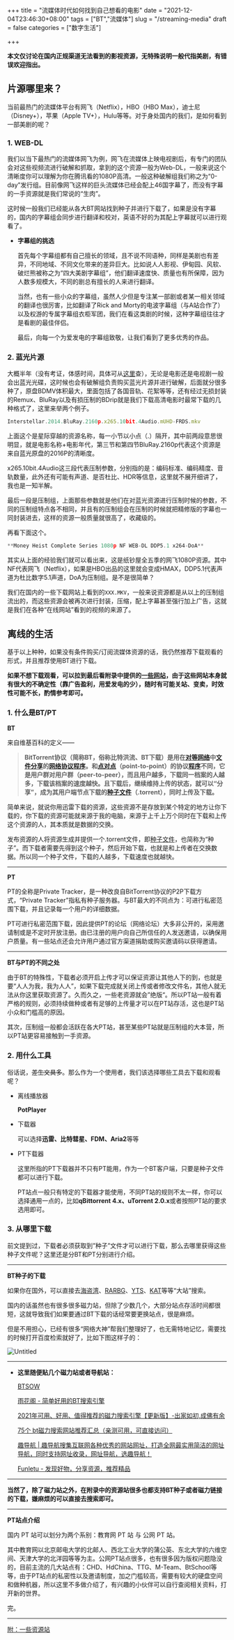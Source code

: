 +++
title = "流媒体时代如何找到自己想看的电影"
date = "2021-12-04T23:46:30+08:00"
tags = ["BT","流媒体"]
slug = "/streaming-media"
draft = false
categories = ["数字生活"]

+++

<head>
            <link rel="stylesheet" href="//unpkg.com/heti/umd/heti.min.css">
</head>


**本文仅讨论在国内正规渠道无法看到的影视资源，无特殊说明一般代指美剧，有错误欢迎指出。**

## 片源哪里来？

  

当前最热门的流媒体平台有网飞（Netflix），HBO（HBO Max），迪士尼（Disney+），苹果（Apple TV+），Hulu等等。对于身处国内的我们，是如何看到一部美剧的呢？

### 1. WEB-DL

我们以当下最热门的流媒体网飞为例，网飞在流媒体上映电视剧后，有专门的团队会对这些视频流进行破解和抓取，拿到的这个资源一般为Web-DL，一般来说这个清晰度你可以理解为你在腾讯看的1080P高清。一般这种破解组我们称之为“0-day”发行组。目前像网飞这样的巨头流媒体已经会配上46国字幕了，而没有字幕的一手资源就是我们常说的“生肉”。

这时候一般我们已经能从各大BT网站找到种子并进行下载了，如果是没有字幕的，国内的字幕组会同步进行翻译和校对，英语不好的为其配上字幕就可以进行观看了。

- **字幕组的挑选**
  
    首先每个字幕组都有自己擅长的领域，且不说不同语种，同样是美剧也有差异，不同地域、不同文化带来的差异巨大。比如说人人影视、伊甸园、风软、破烂熊被称之为“四大美剧字幕组”，他们翻译速度快、质量也有所保障，因为人数多规模大，不同的剧总有擅长的人来进行翻译。
    
    当然，也有一些小众的字幕组，虽然人少但是专注某一部剧或者某一相关领域的翻译也很厉害，比如翻译了Rick and Morty的电波字幕组（与A站合作了）以及权游的专属字幕组衣柜军团，我们在看这类剧的时候，这种字幕组往往才是看剧的最佳伴侣。
    
    最后，向每一个为爱发电的字幕组致敬，让我们看到了更多优秀的作品。
    

### 2. 蓝光片源

大概半年（没有考证，体感时间，具体可从[这里](https://www.blu-ray.com/)查），无论是电影还是电视剧一般会出蓝光光碟，这时候也会有破解组负责购买蓝光片源并进行破解，后面就分很多种了，原盘BDMV体积最大，里面包括了各国音轨、花絮等等，还有经过无损封装的Remux、BluRay以及有损压制的BDrip就是我们下载高清电影时最常下载的几种格式了，这里来举两个例子。

```jsx
Interstellar.2014.BluRay.2160p.x265.10bit.4Audio.mUHD-FRDS.mkv
```

上面这个是星际穿越的资源名称，每一小节以小点（.）隔开，其中前两段意思很明显，就是电影名称+电影年代，第三节和第四节BluRay.2160p代表这个资源是来自蓝光原盘的2016P的清晰度。

x265.10bit.4Audio这三段代表压制参数，分别指的是：编码标准、编码精度、音轨数量，此外还有可能有声道、是否杜比、HDR等信息，这里就不展开细讲了，我也是一知半解。

最后一段是压制组，上面那些参数就是他们在对蓝光资源进行压制时候的参数，不同的压制组特点各不相同，并且有的压制组会在压制的时候就把精修版的字幕也一同封装进去，这样的资源一般质量就很高了，收藏级的。

再看下面这个。

```jsx
**Money Heist Complete Series 1080p NF WEB-DL DDP5.1 x264-DoA**
```

其实从上面的经验我们就可以看出来，这是纸钞屋全五季的网飞1080P资源。其中NF代表网飞（Netflix），如果是HBO出品的这里就会变成HMAX，DDP5.1代表声道为杜比数字5.1声道，DoA为压制组。是不是很简单？

我们在国内的一些下载网站上看到的`XXX.MKV`，一般来说资源都是从以上的压制组流出的，而这些资源会被再次进行封装，压缩，配上字幕甚至强行加上广告，这就是我们在各种“在线网站”看到的视频的来源了。

## 离线的生活

基于以上种种，如果没有条件购买/订阅流媒体资源的话，我仍然推荐下载观看的形式，并且推荐使用BT进行下载。

**如果不想下载观看，可以拉到最后看附录中提供的[一些网站](https://www.notion.so/8878c1c1b1c24380a492502549b0fe51)，由于这些网站本身就有很大的不确定性（靠广告盈利，用爱发电的少），随时有可能关站、变卖，时效性可能不长，酌情参考即可。**

### 1. 什么是BT/PT

**BT**

来自维基百科的定义——

> **BitTorrent协议（简称BT，俗称比特洪流、BT下载）是用在[对等网络](https://zh.wikipedia.org/wiki/%E5%AF%B9%E7%AD%89%E7%BD%91%E7%BB%9C)中[文件分享](https://zh.wikipedia.org/wiki/%E6%96%87%E4%BB%B6%E5%88%86%E4%BA%AB)的[网络协议](https://zh.wikipedia.org/wiki/%E7%BD%91%E7%BB%9C%E5%8D%8F%E8%AE%AE)[程序](https://zh.wikipedia.org/wiki/%E8%AE%A1%E7%AE%97%E6%9C%BA%E7%A8%8B%E5%BA%8F)。和[点对点](https://zh.wikipedia.org/wiki/%E7%82%B9%E5%AF%B9%E7%82%B9%E5%8D%8F%E8%AE%AE)（point-to-point）的协议[程序](https://zh.wikipedia.org/wiki/%E8%AE%A1%E7%AE%97%E6%9C%BA%E7%A8%8B%E5%BA%8F)不同，它是用户群对用户群（peer-to-peer），而且用户越多，下载同一档案的人越多，下载该档案的速度越快。且下载后，继续维持上传的状态，就可以“分享”，成为其用户端节点下载的[种子文件](https://zh.wikipedia.org/wiki/%E7%A7%8D%E5%AD%90%E6%96%87%E4%BB%B6)（.torrent），同时上传及下载。**
> 

简单来说，就说你用迅雷下载的资源，这些资源不是存放到某个特定的地方让你下载的，你下载的资源可能就来源于我的电脑，来源于上千上万个同时在下载和上传这个资源的人，其本质就是数据的交换。

发布资源的人将资源生成并提供一个.torrent文件，即[种子文件](https://zh.wikipedia.org/wiki/%E7%A7%8D%E5%AD%90%E6%96%87%E4%BB%B6)，也简称为“种子”。而下载者需要先得到这个种子，然后开始下载，也就是和上传者在交换数据。所以同一个种子文件，下载的人越多，下载速度也就越快。

---

**PT**

PT的全称是Private Tracker，是一种改良自BitTorrent协议的P2P下载方式，“Private Tracker”指私有种子服务器。与BT最大的不同点为：可进行私密范围下载，并且记录每一个用户的详细数据。

PT可进行私密范围下载，因此提供PT的论坛（网络论坛）大多非公开的，采用邀请制或是不定时开放注册。由已注册的用户向自己所信任的人发送邀请，以确保用户质量。有一些站点还会允许用户通过官方渠道捐助或购买邀请码以获得邀请。

---

**BT与PT的不同之处**

由于BT的特殊性，下载者必须开启上传才可以保证资源让其他人下的到，也就是要“人人为我，我为人人”，如果下载完成就关闭上传或者修改文件名，其他人就无法从你这里获取资源了。久而久之，一些老资源就会”绝版“。所以PT站一般有着严格的规则，必须持续做种或者有足够的上传量才可以在PT站存活，这也是PT站小众和门槛高的原因。

其次，压制组一般都会活跃在各大PT站，甚至某些PT站就是压制组的大本营，所以PT站更容易接触到一手资源。

### 2. 用什么工具

俗话说，~~差生文具多~~。那么作为一个使用者，我们该选择哪些工具去下载和观看呢？

- 离线播放器
  
    **PotPlayer**
    
- 下载器
  
    可以选择**迅雷、比特彗星、FDM、Aria2**等等
    
- PT下载器
  
    这里所指的PT下载器并不只有PT能用，作为一个BT客户端，只要是种子文件都可以进行下载。
    
    PT站点一般只有特定的下载器才能使用，不同PT站的规则不太一样，你可以选择通用一点的，比如**qBittorrent 4.x、uTorrent 2.0.x**或者按照PT站的要求选用即可。
    

### 3. 从哪里下载

前文提到过，下载者必须获取到”种子”文件才可以进行下载，那么去哪里获得这些种子文件呢？这里还是分BT和PT分别进行介绍。

---

**BT种子的下载**

如果你在国外，可以直接去[海盗湾](https://thepiratebay.org/index.html)、[RARBG](https://proxyrarbg.org/torrents.php)、[YTS](https://yts.mx/)、[KAT](https://kickasscr.net/)等等“大站”搜索。

国内的话虽然也有很多很多磁力站，但除了少数几个，大部分站点存活时间都很短，这就导致我们如果要通过BT下载的话经常要更换站点，很是麻烦。

但是不用担心，已经有很多“网络大神”帮我们整理好了，也无需特地记忆，需要找的时候打开百度检索就好了，比如下图这样子的：

![Untitled](%E6%B5%81%E5%AA%92%E4%BD%93%E6%97%B6%E4%BB%A3%E5%A6%82%E4%BD%95%205994dc91311e40fb887a92a286fa1298/Untitled.png)

---

- **这里随便贴几个磁力站或者导航站：**
  
    [BTSOW](https://tellme.pw/btsow)
    
    [雨花阁 - 简单好用的BT搜索引擎](https://www.yuhuage52.xyz/)
    
    [2021年可用、好用、值得推荐的磁力搜索引擎【更新版】-出家如初,成佛有余](https://www.yeeach.com/post/1367)
    
    [75个 bt磁力搜索网站推荐汇总（亲测可用，可直接访问）](https://www.xerer.com/archives/27010.html)
    
    [趣导航 | 趣导航搜集互联网各种优秀的网站网址，打造全网最实用简洁的网址导航，同时支持网址收录，网址导航，选趣导航！](https://ifun.cool/)
    
    [Funletu - 发现好物，分享资源，推荐精品](https://funletu.com/)
    

---

**当然了，除了磁力站之外，在附录中的资源站很多也都支持BT种子或者磁力链接的下载，嫌麻烦的可以直接去搜索即可。**

---

**PT站点介绍**

国内 PT 站可以划分为两个系别：教育网 PT 站 与 公网 PT 站。

其中教育网以北京邮电大学的北邮人、西北工业大学的蒲公英、东北大学的六维空间、天津大学的北洋园等等为主。公网PT站点很多，也有很多因为版权问题隐没的，目前主流的几大站点有：CHD、HdChina、TTG、M-Team、BtSchool等等，由于PT站点的私密性以及邀请制度，加之门槛较高，需要有较大的硬盘空间和做种机器，所以这里不多做介绍了，有兴趣的小伙伴可以自行查阅相关资料，打开新的世界。

完。

---

[附：一些资源站](https://www.notion.so/8878c1c1b1c24380a492502549b0fe51)